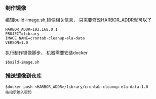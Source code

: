 ### 制作镜像
编辑build-image.sh,镜像相关信息， 只需要修改HARBOR_ADDR就可以了
 
```
HARBOR_ADDR=192.168.0.1
PROJECT=library
IMAGE_NAME=crontab-cleanup-ela-data
VERSON=1.0
```

执行制作镜像脚步， 机器需要安装docker
```
$build-image.sh
```

### 推送镜像到仓库
```
$docker push <HARBOR_ADDR>/library/crontab-cleanup-ela-data:1.0
按指示输入密码
```
